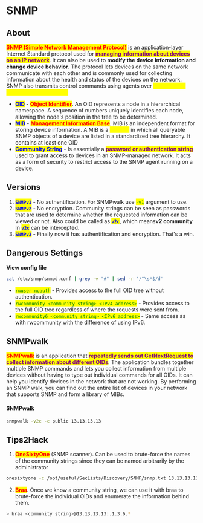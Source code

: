# SNMP

## About

<mark style="color:red;">**SNMP (Simple Network Management Protocol)**</mark> is an application-layer Internet Standard protocol used for <mark style="color:purple;">**managing information about devices on an IP network**</mark>. It can also be used to **modify the device information and change device behavior**. The protocol lets devices on the same network communicate with each other and is commonly used for collecting information about the health and status of the devices on the network. SNMP also transmits control commands using agents over <mark style="color:yellow;">**UDP port 161 and sometimes port 162**</mark>

* <mark style="color:blue;">**OID**</mark> - <mark style="color:red;">**Object Identifier**</mark>. An OID represents a node in a hierarchical namespace. A sequence of numbers uniquely identifies each node, allowing the node's position in the tree to be determined.
* <mark style="color:blue;">**MIB**</mark> - <mark style="color:red;">**Management Information Base**</mark>. MIB is an independent format for storing device information. A MIB is a <mark style="color:yellow;">**text file**</mark> in which all queryable SNMP objects of a device are listed in a standardized tree hierarchy. It contains at least one OID
* <mark style="color:blue;">**Community String**</mark> -  Is essentially a <mark style="color:purple;">**password or authentication string**</mark> used to grant access to devices in an SNMP-managed network. It acts as a form of security to restrict access to the SNMP agent running on a device.

## Versions

1. <mark style="color:blue;">**`SNMPv1`**</mark> - No authentification. For SNMPwalk use <mark style="color:green;">`-v1`</mark> argument to use.
2. <mark style="color:blue;">**`SNMPv2`**</mark> - No encryption. Community strings can be seen as passwords that are used to determine whether the requested information can be viewed or not. Also could be called as <mark style="color:blue;">**`v2c`**</mark>, which means**v2 community** In <mark style="color:blue;">**`v2c`**</mark> can be intercepted.
3. <mark style="color:blue;">**`SNMPv3`**</mark> - Finally now it has authentification and encryption. That's a win.

## Dangerous Settings

**View config file**

```bash
cat /etc/snmp/snmpd.conf | grep -v "#" | sed -r '/^\s*$/d'
```

* <mark style="color:green;">`rwuser noauth`</mark> - Provides access to the full OID tree without authentication.
* <mark style="color:green;">`rwcommunity <community string> <IPv4 address>`</mark> - Provides access to the full OID tree regardless of where the requests were sent from.
* <mark style="color:green;">`rwcommunity6 <community string> <IPv6 address>`</mark> - Same access as with rwcommunity with the difference of using IPv6.

## SNMPwalk

<mark style="color:red;">**SNMPwalk**</mark> is an application that <mark style="color:purple;">**repeatedly sends out GetNextRequest to collect information about different OIDs**</mark>. The application bundles together multiple SNMP commands and lets you collect information from multiple devices without having to type out individual commands for all OIDs. It can help you identify devices in the network that are not working. By performing an SNMP walk, you can find out the entire list of devices in your network that supports SNMP and form a library of MIBs.

#### SNMPwalk

```bash
snmpwalk -v2c -c public 13.13.13.13
```

## Tips2Hack

1. <mark style="color:red;">**OneSixtyOne**</mark> (SNMP scanner). Can be used to brute-force the names of the community strings since they can be named arbitrarily by the administrator

```bash
onesixtyone -c /opt/useful/SecLists/Discovery/SNMP/snmp.txt 13.13.13.13
```

2. <mark style="color:red;">**Braa**</mark>. Once we know a community string, we can use it with braa to brute-force the individual OIDs and enumerate the information behind them.

```bash
> braa <community string>@13.13.13.13:.1.3.6.*
```

